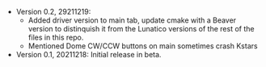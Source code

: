 - Version 0.2, 29211219:  
  - Added driver version to main tab, update cmake with a Beaver version to distinquish 
it from the Lunatico versions of the rest of the files in this repo.
  - Mentioned Dome CW/CCW buttons on main sometimes crash Kstars
- Version 0.1, 20211218:  Initial release in beta.
